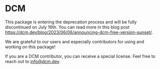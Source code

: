# DCM

This package is entering the deprecation process and will be fully discontinued on July 16th. You can read more in this blog post <https://dcm.dev/blog/2023/06/06/announcing-dcm-free-version-sunset/>.

We are grateful to our users and especially contributors for using and working on this package!

If you are a DCM contributor, you can receive a special license. Feel free to reach out to <info@dcm.dev>.
